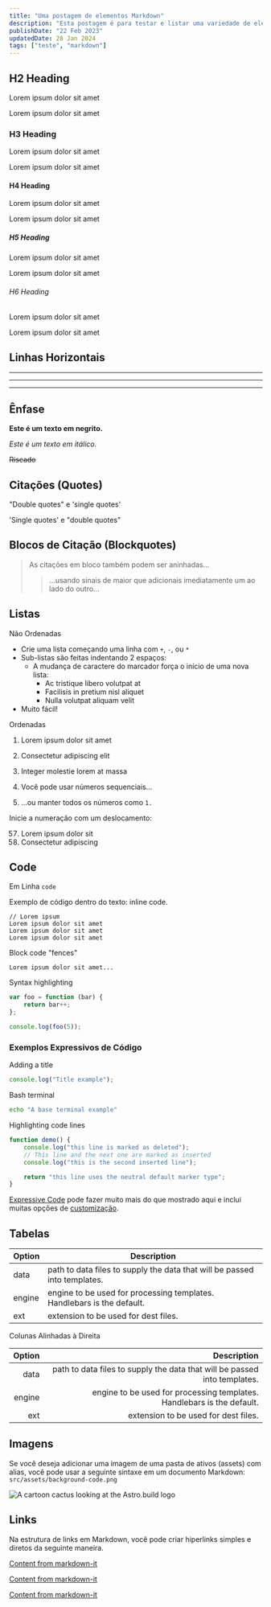 ```yaml
---
title: "Uma postagem de elementos Markdown"
description: "Esta postagem é para testar e listar uma variedade de elementos Markdown diferentes."
publishDate: "22 Feb 2023"
updatedDate: 28 Jan 2024
tags: ["teste", "markdown"]
---
```


## H2 Heading

Lorem ipsum dolor sit amet

Lorem ipsum dolor sit amet

### H3 Heading

Lorem ipsum dolor sit amet

Lorem ipsum dolor sit amet

#### H4 Heading

Lorem ipsum dolor sit amet

Lorem ipsum dolor sit amet

##### H5 Heading

Lorem ipsum dolor sit amet

Lorem ipsum dolor sit amet

###### H6 Heading

Lorem ipsum dolor sit amet

Lorem ipsum dolor sit amet

## Linhas Horizontais

---

---

---

## Ênfase

**Este é um texto em negrito.**

_Este é um texto em itálico._

~~Riscado~~

## Citações (Quotes)

"Double quotes" e 'single quotes'

'Single quotes' e "double quotes"

## Blocos de Citação (Blockquotes)

> As citações em bloco também podem ser aninhadas...
>
> > ...usando sinais de maior que adicionais imediatamente um ao lado do outro...

## Listas

Não Ordenadas

- Crie uma lista começando uma linha com `+`, `-`, ou `*`
- Sub-listas são feitas indentando 2 espaços:
  - A mudança de caractere do marcador força o início de uma nova lista:
    - Ac tristique libero volutpat at
    - Facilisis in pretium nisl aliquet
    - Nulla volutpat aliquam velit
- Muito fácil!

Ordenadas

1. Lorem ipsum dolor sit amet
2. Consectetur adipiscing elit
3. Integer molestie lorem at massa

4. Você pode usar números sequenciais...
5. ...ou manter todos os números como `1.`

Inicie a numeração com um deslocamento:

57. Lorem ipsum dolor sit
1. Consectetur adipiscing

## Code

Em Linha `code`

Exemplo de código dentro do texto: inline code.

    // Lorem ipsum
    Lorem ipsum dolor sit amet
    Lorem ipsum dolor sit amet
    Lorem ipsum dolor sit amet

Block code "fences"

```
Lorem ipsum dolor sit amet...
```

Syntax highlighting

```js
var foo = function (bar) {
	return bar++;
};

console.log(foo(5));
```

### Exemplos Expressivos de Código

Adding a title

```js title="file.js"
console.log("Title example");
```

Bash terminal

```bash
echo "A base terminal example"
```

Highlighting code lines

```js title="line-markers.js" del={2} ins={3-4} {6}
function demo() {
	console.log("this line is marked as deleted");
	// This line and the next one are marked as inserted
	console.log("this is the second inserted line");

	return "this line uses the neutral default marker type";
}
```

[Expressive Code](https://expressive-code.com/) pode fazer muito mais do que mostrado aqui e inclui muitas opções de [customização](https://expressive-code.com/reference/configuration/).

## Tabelas

| Option | Description                                                               |
| ------ | ------------------------------------------------------------------------- |
| data   | path to data files to supply the data that will be passed into templates. |
| engine | engine to be used for processing templates. Handlebars is the default.    |
| ext    | extension to be used for dest files.                                      |

Colunas Alinhadas à Direita

| Option |                                                               Description |
| -----: | ------------------------------------------------------------------------: |
|   data | path to data files to supply the data that will be passed into templates. |
| engine |    engine to be used for processing templates. Handlebars is the default. |
|    ext |                                      extension to be used for dest files. |

## Imagens

Se você deseja adicionar uma imagem de uma pasta de ativos (assets) com alias, você pode usar a seguinte sintaxe em um documento Markdown: `src/assets/background-code.png`

![A cartoon cactus looking at the Astro.build logo](@/assets/background-code.png)

## Links

Na estrutura de links em Markdown, você pode criar hiperlinks simples e diretos da seguinte maneira.

[Content from markdown-it](https://markdown-it.github.io/)

[Content from markdown-it](https://markdown-it.github.io/)

[Content from markdown-it](https://markdown-it.github.io/)
